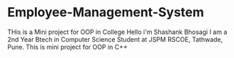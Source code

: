 # Employee-Management-System
THis is a Mini project for OOP in College
Hello i'm Shashank Bhosagi
I am a 2nd Year Btech in Computer Science Student at JSPM RSCOE, Tathwade, Pune.
This is mini project for OOP in C++

